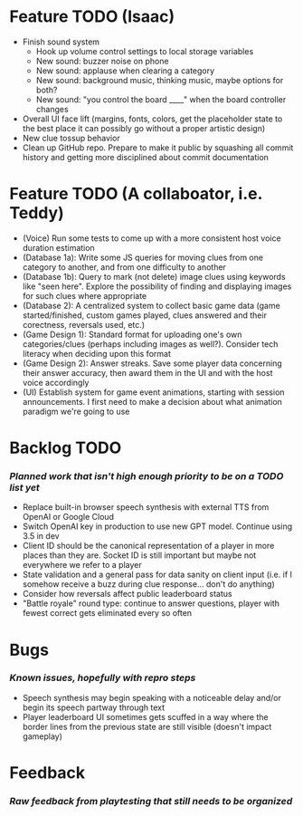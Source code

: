 
# Feature TODO (Isaac)

- Finish sound system
  - Hook up volume control settings to local storage variables
  - New sound: buzzer noise on phone
  - New sound: applause when clearing a category
  - New sound: background music, thinking music, maybe options for both?
  - New sound: "you control the board ____" when the board controller changes
- Overall UI face lift (margins, fonts, colors, get the placeholder state to the best place it can possibly go without a proper artistic design)
- New clue tossup behavior
- Clean up GitHub repo. Prepare to make it public by squashing all commit history and getting more disciplined about commit documentation

# Feature TODO (A collaboator, i.e. Teddy)

- (Voice) Run some tests to come up with a more consistent host voice duration estimation
- (Database 1a): Write some JS queries for moving clues from one category to another, and from one difficulty to another
- (Database 1b): Query to mark (not delete) image clues using keywords like "seen here". Explore the possibility of finding and displaying images for such clues where appropriate
- (Database 2): A centralized system to collect basic game data (game started/finished, custom games played, clues answered and their corectness, reversals used, etc.)
- (Game Design 1): Standard format for uploading one's own categories/clues (perhaps including images as well?). Consider tech literacy when deciding upon this format
- (Game Design 2): Answer streaks. Save some player data concerning their answer accuracy, then award them in the UI and with the host voice accordingly
- (UI) Establish system for game event animations, starting with session announcements. I first need to make a decision about what animation paradigm we're going to use

# Backlog TODO
### _Planned work that isn't high enough priority to be on a TODO list yet_

- Replace built-in browser speech synthesis with external TTS from OpenAI or Google Cloud
- Switch OpenAI key in production to use new GPT model. Continue using 3.5 in dev
- Client ID should be the canonical representation of a player in more places than they are. Socket ID is still important but maybe not everywhere we refer to a player
- State validation and a general pass for data sanity on client input (i.e. if I somehow receive a buzz during clue response... don't do anything)
- Consider how reversals affect public leaderboard status
- "Battle royale" round type: continue to answer questions, player with fewest correct gets eliminated every so often

# Bugs
### _Known issues, hopefully with repro steps_

- Speech synthesis may begin speaking with a noticeable delay and/or begin its speech partway through text
- Player leaderboard UI sometimes gets scuffed in a way where the border lines from the previous state are still visible (doesn't impact gameplay)

# Feedback
### _Raw feedback from playtesting that still needs to be organized_